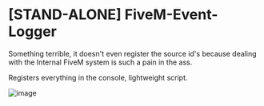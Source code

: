 # [STAND-ALONE] FiveM-Event-Logger
Something terrible, it doesn't even register the source id's because dealing with the Internal FiveM system is such a pain in the ass.

Registers everything in the console, lightweight script.

![image](https://i.gyazo.com/5031230b325ddd1c36d0de3a6dc4506a.png)
